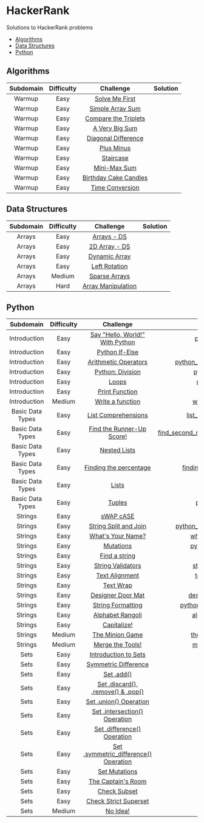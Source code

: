# HackerRank
Solutions to HackerRank problems

* [Algorithms](#algorithms)
* [Data Structures](#data-structures)
* [Python](#python)

## Algorithms
| Subdomain | Difficulty | Challenge | Solution |
|:---------:|:----------:|:---------:|:--------:|
|Warmup|Easy|[Solve Me First](https://www.hackerrank.com/challenges/solve-me-first/problem)| |
|Warmup|Easy|[Simple Array Sum](https://www.hackerrank.com/challenges/simple-array-sum/problem)| |
|Warmup|Easy|[Compare the Triplets](https://www.hackerrank.com/challenges/compare-the-triplets/problem)| |
|Warmup|Easy|[A Very Big Sum](https://www.hackerrank.com/challenges/a-very-big-sum/problem)| |
|Warmup|Easy|[Diagonal Difference](https://www.hackerrank.com/challenges/diagonal-difference/problem)| |
|Warmup|Easy|[Plus Minus](https://www.hackerrank.com/challenges/plus-minus/problem)| |
|Warmup|Easy|[Staircase](https://www.hackerrank.com/challenges/staircase/problem)| |
|Warmup|Easy|[Mini-Max Sum](https://www.hackerrank.com/challenges/mini-max-sum/problem)| |
|Warmup|Easy|[Birthday Cake Candles](https://www.hackerrank.com/challenges/birthday-cake-candles/problem)| |
|Warmup|Easy|[Time Conversion](https://www.hackerrank.com/challenges/time-conversion/problem)| |

## Data Structures
| Subdomain | Difficulty | Challenge | Solution |
|:---------:|:----------:|:---------:|:--------:|
|Arrays|Easy|[Arrays - DS](https://www.hackerrank.com/challenges/arrays-ds/problem)| |
|Arrays|Easy|[2D Array - DS](https://www.hackerrank.com/challenges/2d-array/problem)| |
|Arrays|Easy|[Dynamic Array](https://www.hackerrank.com/challenges/dynamic-array/problem)| |
|Arrays|Easy|[Left Rotation](https://www.hackerrank.com/challenges/array-left-rotation/problem)| |
|Arrays|Medium|[Sparse Arrays](https://www.hackerrank.com/challenges/sparse-arrays/problem)| |
|Arrays|Hard|[Array Manipulation](https://www.hackerrank.com/challenges/crush/problem)| |

## Python
| Subdomain | Difficulty | Challenge | Solution |
|:---------:|:----------:|:---------:|:--------:|
|Introduction|Easy|[Say "Hello, World!" With Python](https://www.hackerrank.com/challenges/py-hello-world/problem)|[py_hello_world.py](python/py_hello_world.py)|
|Introduction|Easy|[Python If-Else](https://www.hackerrank.com/challenges/py-if-else/problem)|[py_if_else.py](python/py_if_else.py)|
|Introduction|Easy|[Arithmetic Operators](https://www.hackerrank.com/challenges/python-arithmetic-operators/problem)|[python_arithmetic_operators.py](python/python_arithmetic_operators.py)|
|Introduction|Easy|[Python: Division](https://www.hackerrank.com/challenges/python-division/problem)|[python_division.py](python/python_division.py)|
|Introduction|Easy|[Loops](https://www.hackerrank.com/challenges/python-loops/problem)|[python_loops.py](python/python_loops.py)|
|Introduction|Easy|[Print Function](https://www.hackerrank.com/challenges/python-print/problem)|[python_print.py](python/python_print.py)|
|Introduction|Medium|[Write a function](https://www.hackerrank.com/challenges/write-a-function/problem)|[write_a_function.py](python/write_a_function.py)|
|Basic Data Types|Easy|[List Comprehensions](https://www.hackerrank.com/challenges/list-comprehensions/problem)|[list_comprehensions.py](python/list_comprehensions.py)|
|Basic Data Types|Easy|[Find the Runner-Up Score!](https://www.hackerrank.com/challenges/find-second-maximum-number-in-a-list/problem)|[find_second_maximum_number_in_a_list.py](python/find_second_maximum_number_in_a_list.py)|
|Basic Data Types|Easy|[Nested Lists](https://www.hackerrank.com/challenges/nested-list/problem)|[nested_list.py](python/nested_list.py)|
|Basic Data Types|Easy|[Finding the percentage](https://www.hackerrank.com/challenges/finding-the-percentage/problem)|[finding_the_percentage.py](python/finding_the_percentage.py)|
|Basic Data Types|Easy|[Lists](https://www.hackerrank.com/challenges/python-lists/problem)|[python_lists.py](python/python_lists.py)|
|Basic Data Types|Easy|[Tuples](https://www.hackerrank.com/challenges/python-tuples/problem)|[python_tuples.py](python/python_tuples.py)|
|Strings|Easy|[sWAP cASE](https://www.hackerrank.com/challenges/swap-case/problem)|[swap_case.py](python/swap_case.py)|
|Strings|Easy|[String Split and Join](https://www.hackerrank.com/challenges/python-string-split-and-join/problem)|[python_string_split_and_join.py](python/python_string_split_and_join.py)|
|Strings|Easy|[What's Your Name?](https://www.hackerrank.com/challenges/whats-your-name/problem)|[whats_your_name.py](python/whats_your_name.py)|
|Strings|Easy|[Mutations](https://www.hackerrank.com/challenges/python-mutations/problem)|[python_mutations.py](python/python_mutations.py)|
|Strings|Easy|[Find a string](https://www.hackerrank.com/challenges/find-a-string/problem)|[find_a_string.py](python/find_a_string.py)|
|Strings|Easy|[String Validators](https://www.hackerrank.com/challenges/string-validators/problem)|[string_validators.py](python/string_validators.py)|
|Strings|Easy|[Text Alignment](https://www.hackerrank.com/challenges/text-alignment/problem)|[text_alignment.py](python/text_alignment.py)|
|Strings|Easy|[Text Wrap](https://www.hackerrank.com/challenges/text-wrap/problem)|[text_wrap.py](python/text_wrap.py)|
|Strings|Easy|[Designer Door Mat](https://www.hackerrank.com/challenges/designer-door-mat/problem)|[designer_door_mat.py](python/designer_door_mat.py)|
|Strings|Easy|[String Formatting](https://www.hackerrank.com/challenges/python-string-formatting/problem)|[python_string_formatting.py](python/python_string_formatting.py)|
|Strings|Easy|[Alphabet Rangoli](https://www.hackerrank.com/challenges/alphabet-rangoli/problem)|[alphabet_rangoli.py](python/alphabet_rangoli.py)|
|Strings|Easy|[Capitalize!](https://www.hackerrank.com/challenges/capitalize/problem)|[capitalize.py](python/capitalize.py)|
|Strings|Medium|[The Minion Game](https://www.hackerrank.com/challenges/the-minion-game/problem)|[the_minion_game.py](python/the_minion_game.py)|
|Strings|Medium|[Merge the Tools!](https://www.hackerrank.com/challenges/merge-the-tools/problem)|[merge_the_tools.py](python/merge_the_tools.py)|
|Sets|Easy|[Introduction to Sets](https://www.hackerrank.com/challenges/py-introduction-to-sets/problem)| |
|Sets|Easy|[Symmetric Difference](https://www.hackerrank.com/challenges/symmetric-difference/problem)| |
|Sets|Easy|[Set .add()](https://www.hackerrank.com/challenges/py-set-add/problem)| |
|Sets|Easy|[Set .discard(), .remove() & .pop()](https://www.hackerrank.com/challenges/py-set-discard-remove-pop/problem)| |
|Sets|Easy|[Set .union() Operation](https://www.hackerrank.com/challenges/py-set-union/problem)| |
|Sets|Easy|[Set .intersection() Operation](https://www.hackerrank.com/challenges/py-set-intersection-operation/problem)| |
|Sets|Easy|[Set .difference() Operation](https://www.hackerrank.com/challenges/py-set-difference-operation/problem)| |
|Sets|Easy|[Set .symmetric_difference() Operation](https://www.hackerrank.com/challenges/py-set-symmetric-difference-operation/problem)| |
|Sets|Easy|[Set Mutations](https://www.hackerrank.com/challenges/py-set-mutations/problem)| |
|Sets|Easy|[The Captain's Room](https://www.hackerrank.com/challenges/py-the-captains-room/problem)| |
|Sets|Easy|[Check Subset](https://www.hackerrank.com/challenges/py-check-subset/problem)| |
|Sets|Easy|[Check Strict Superset](https://www.hackerrank.com/challenges/py-check-strict-superset/problem)| |
|Sets|Medium|[No Idea!](https://www.hackerrank.com/challenges/no-idea/problem)| |
